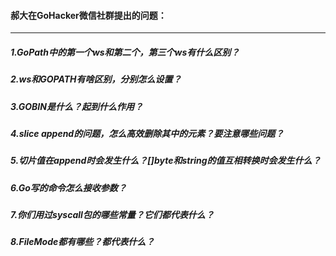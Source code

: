 #### 郝大在GoHacker微信社群提出的问题：



---



##### 1.GoPath中的第一个ws和第二个，第三个ws有什么区别？

##### 2.ws和GOPATH有啥区别，分别怎么设置？

##### 3.GOBIN是什么？起到什么作用？

##### 4.slice append的问题，怎么高效删除其中的元素？要注意哪些问题？

##### 5.切片值在append时会发生什么？[]byte和string的值互相转换时会发生什么？

##### 6.Go写的命令怎么接收参数？

##### 7.你们用过syscall包的哪些常量？它们都代表什么？

##### 8.FileMode都有哪些？都代表什么？

